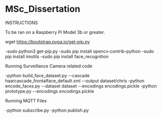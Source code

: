 # MSc_Dissertation

INSTRUCTIONS

To be ran on a Raspberry Pi Model 3b or greater.

wget https://bootstrap.pypa.io/get-pip.py

-sudo python3 get-pip.py
-sudo pip install opencv-contrib-python
-sudo pip install imutils
-sudo pip install face_recognition

Running Surveillance Camera related code

-python build_face_dataset.py --cascade haarcascade_frontalface_default.xml --output dataset/chris
-python encode_faces.py --dataset dataset --encodings encodings.pickle
-python prototype.py --encodings encodings.pickle

Running MQTT Files

-python subscribe.py
-python publish.py
